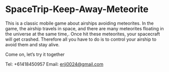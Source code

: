 # SpaceTrip-Keep-Away-Meteorite

This is a classic mobile game about airships avoiding meteorites.
In the game, the airship travels in space, and there are many meteorites floating in the universe at the same time,.
Once hit these meteorites, your spacecraft will get crashed. Therefore all you have to do is to control your airship to avoid them and stay alive.

Come on, let’s try it together

Tel: +61418450957
Email: erji0024@gmail.com
